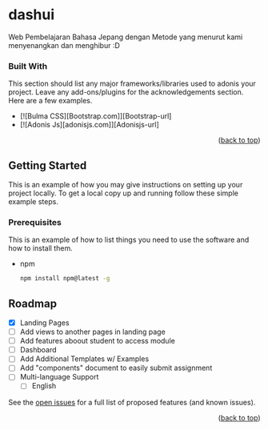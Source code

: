 # dashui
Web Pembelajaran Bahasa Jepang dengan Metode yang menurut kami menyenangkan dan menghibur :D



### Built With

This section should list any major frameworks/libraries used to adonis your project. Leave any add-ons/plugins for the acknowledgements section. Here are a few examples.


* [![Bulma CSS][Bootstrap.com]][Bootstrap-url]
* [![Adonis Js][adonisjs.com]][Adonisjs-url]

<p align="right">(<a href="#readme-top">back to top</a>)</p>



<!-- GETTING STARTED -->
## Getting Started

This is an example of how you may give instructions on setting up your project locally.
To get a local copy up and running follow these simple example steps.

### Prerequisites

This is an example of how to list things you need to use the software and how to install them.
* npm
  ```sh
  npm install npm@latest -g
  ```


<!-- ROADMAP -->
## Roadmap

- [x] Landing Pages
- [ ] Add views to another pages in landing page
- [ ] Add features aboout student to access module
- [ ] Dashboard
- [ ] Add Additional Templates w/ Examples
- [ ] Add "components" document to easily submit assignment
- [ ] Multi-language Support
    - [ ] English

See the [open issues](https://github.com/othneildrew/Best-README-Template/issues) for a full list of proposed features (and known issues).

<p align="right">(<a href="#readme-top">back to top</a>)</p>
